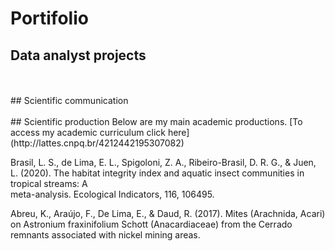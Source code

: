 ---
---

# Portifolio

## Data analyst projects
  <br />
  <br />
## Scientific communication 
  <br />
  <br />
## Scientific production 
   Below are my main academic productions. [To access my academic curriculum click here](http://lattes.cnpq.br/4212442195307082)
    
  Brasil, L. S., de Lima, E. L., Spigoloni, Z. A., Ribeiro-Brasil, D. R. G., & Juen, L. (2020). The habitat integrity index and aquatic insect communities in tropical streams: A  
  meta-analysis. Ecological Indicators, 116, 106495.
    
  Abreu, K., Araújo, F., De Lima, E., & Daud, R. (2017). Mites (Arachnida, Acari) on Astronium fraxinifolium Schott (Anacardiaceae) from the Cerrado remnants associated with 
  nickel mining areas.
